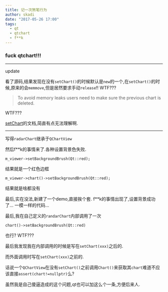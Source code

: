 ```yaml
---
title: 记一次煞笔行为
author: skadi
date: "2017-05-26 17:00"
tags:
  - qt
  - qtchart
  - f**k
---
```


### fuck qtchart!!!

--- 
update

看了源码,结果发现在没有`setChart()`的时候默认是`new`的一个,在`setChart()`的时候,原来的会`memmove`,但是居然要求手动`release`!! WTF???
 > To avoid memory leaks users need to make sure the previous chart is deleted.

WTF???

[setChart](https://doc.qt.io/qt-5/qchartview.html#setChart)的文档,简直有点无法理解啊.

---

写得`radarChart`继承于`QChartView`

然后f**k的事情来了.各种设置背景色失败.

```
m_viewer->setBackgroundBrush(Qt::red);
```

结果就是一个红色边框

```
m_viewer->chart()->setBackgroundBrush(Qt::red);
```

结果就是啥都没有

最后,实在没法,新建了一个demo,直接挨个套.
f**k的事情出现了,设置背景成功了...
一模一样的代码...

最后,我在自己定义的`randarChart`内部调用了一次
```
chart()->setBackgroundBrush(Qt::red)
```
也行? WTF???

最后我发现我在内部调用的时候是写在`setChart(xxx)`之后的.

而外面调用时写在`setChart(xxx)`之前的.

话说一个`QChartView`在没有`setChart()`之前调用`Chart()`来获取其`chart`难道不应该直接`assert(chart!=nullptr)`么?

虽然我是自己傻逼造成的这个问题,qt也可以加这么个一条,方便后来人.